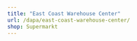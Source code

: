 ```yaml
---
title: "East Coast Warehouse Center"
url: /dapa/east-coast-warehouse-center/
shop: Supermarkt
---
```


